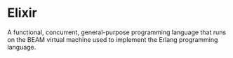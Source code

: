 # Elixir
A functional, concurrent, general-purpose programming language that runs on the BEAM virtual machine used to implement the Erlang programming language.